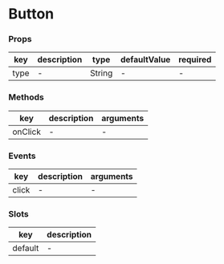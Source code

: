# Button

### Props

| key | description | type | defaultValue | required |
| --- | ----------- | ---- | ------------ | -------- |
| type | - | String | - | - |

### Methods

| key | description | arguments |
| --- | ----------- | --------- |
| onClick | - | - |

### Events

| key | description | arguments |
| --- | ----------- | --------- |
| click | - | - |

### Slots

| key | description |
| --- | ----------- |
| default | - |
